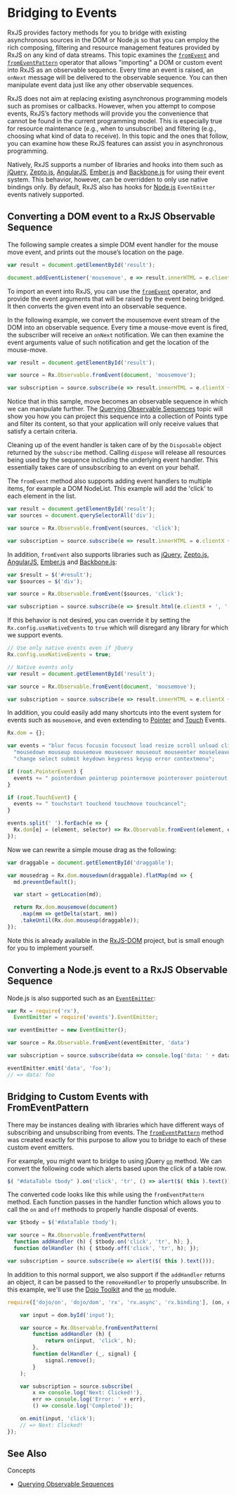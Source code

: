 # Bridging to Events #

RxJS provides factory methods for you to bridge with existing asynchronous sources in the DOM or Node.js so that you can employ the rich composing, filtering and resource management features provided by RxJS on any kind of data streams. This topic examines the [`fromEvent`](https://github.com/Reactive-Extensions/RxJS/tree/master/doc/api/core/operators/fromevent.md) and [`fromEventPattern`](https://github.com/Reactive-Extensions/RxJS/tree/master/doc/api/core/operators/fromeventpattern.md) operator that allows "importing" a DOM or custom event into RxJS as an observable sequence. Every time an event is raised, an `onNext` message will be delivered to the observable sequence. You can then manipulate event data just like any other observable sequences.

RxJS does not aim at replacing existing asynchronous programming models such as promises or callbacks. However, when you attempt to compose events, RxJS’s factory methods will provide you the convenience that cannot be found in the current programming model. This is especially true for resource maintenance (e.g., when to unsubscribe) and filtering (e.g., choosing what kind of data to receive). In this topic and the ones that follow, you can examine how these RxJS features can assist you in asynchronous programming.

Natively, RxJS supports a number of libraries and hooks into them such as [jQuery](http://jquery.com/), [Zepto.js](http://zeptojs.com/), [AngularJS](https://angularjs.org/), [Ember.js](http://emberjs.com/) and [Backbone.js](http://backbonejs.org) for using their event system.  This behavior, however, can be overridden to only use native bindings only.  By default, RxJS also has hooks for [Node.js](http://nodejs.org) `EventEmitter` events natively supported.

## Converting a DOM event to a RxJS Observable Sequence ##

The following sample creates a simple DOM event handler for the mouse move event, and prints out the mouse’s location on the page.

```js
var result = document.getElementById('result');

document.addEventListener('mousemove', e => result.innerHTML = e.clientX + ', ' + e.clientY, false);
```

To import an event into RxJS, you can use the [`fromEvent`](https://github.com/Reactive-Extensions/RxJS/tree/master/doc/api/core/operators/fromevent.md) operator, and provide the event arguments that will be raised by the event being bridged. It then converts the given event into an observable sequence.

In the following example, we convert the mousemove event stream of the DOM into an observable sequence. Every time a mouse-move event is fired, the subscriber will receive an `onNext` notification. We can then examine the event arguments value of such notification and get the location of the mouse-move.

```js
var result = document.getElementById('result');

var source = Rx.Observable.fromEvent(document, 'mousemove');

var subscription = source.subscribe(e => result.innerHTML = e.clientX + ', ' + e.clientY);
```

Notice that in this sample, move becomes an observable sequence in which we can manipulate further. The [Querying Observable Sequences](querying.md) topic will show you how you can project this sequence into a collection of Points type and filter its content, so that your application will only receive values that satisfy a certain criteria.

Cleaning up of the event handler is taken care of by the `Disposable` object returned by the `subscribe` method. Calling `dispose` will release all resources being used by the sequence including the underlying event handler. This essentially takes care of unsubscribing to an event on your behalf.

The `fromEvent` method also supports adding event handlers to multiple items, for example a DOM NodeList.  This example will add the 'click' to each element in the list.

```js
var result = document.getElementById('result');
var sources = document.querySelectorAll('div');

var source = Rx.Observable.fromEvent(sources, 'click');

var subscription = source.subscribe(e => result.innerHTML = e.clientX + ', ' + e.clientY);
```

In addition, `fromEvent` also supports libraries such as [jQuery](http://jquery.com/), [Zepto.js](http://zeptojs.com/), [AngularJS](https://angularjs.org/), [Ember.js](http://emberjs.com/) and [Backbone.js](http://backbonejs.org):

```js
var $result = $('#result');
var $sources = $('div');

var source = Rx.Observable.fromEvent($sources, 'click');

var subscription = source.subscribe(e => $result.html(e.clientX + ', ' + e.clientY));
```

If this behavior is not desired, you can override it by setting the `Rx.config.useNativeEvents` to `true` which will disregard any library for which we support events.

```js
// Use only native events even if jQuery
Rx.config.useNativeEvents = true;

// Native events only
var result = document.getElementById('result');

var source = Rx.Observable.fromEvent(document, 'mousemove');

var subscription = source.subscribe(e => result.innerHTML = e.clientX + ', ' + e.clientY);
```

In addition, you could easily add many shortcuts into the event system for events such as `mousemove`, and even extending to [Pointer](http://www.w3.org/TR/pointerevents/) and [Touch](http://www.w3.org/TR/touch-events/) Events.

```js
Rx.dom = {};

var events = "blur focus focusin focusout load resize scroll unload click dblclick " +
  "mousedown mouseup mousemove mouseover mouseout mouseenter mouseleave " +
  "change select submit keydown keypress keyup error contextmenu";

if (root.PointerEvent) {
  events += " pointerdown pointerup pointermove pointerover pointerout pointerenter pointerleave";
}

if (root.TouchEvent) {
  events += " touchstart touchend touchmove touchcancel";
}

events.split(' ').forEach(e => {
  Rx.dom[e] = (element, selector) => Rx.Observable.fromEvent(element, e, selector)
});
```

Now we can rewrite a simple mouse drag as the following:
```js
var draggable = document.getElementById('draggable');

var mousedrag = Rx.dom.mousedown(draggable).flatMap(md => {
  md.preventDefault();

  var start = getLocation(md);

  return Rx.dom.mousemove(document)
    .map(mm => getDelta(start, mm))
    .takeUntil(Rx.dom.mouseup(draggable));
});
```

Note this is already available in the [RxJS-DOM](https://github.com/Reactive-Extensions/RxJS-DOM) project, but is small enough for you to implement yourself.

## Converting a Node.js event to a RxJS Observable Sequence ##

Node.js is also supported such as an [`EventEmitter`](http://nodejs.org/api/events.html#events_class_events_eventemitter):

```js
var Rx = require('rx'),
  EventEmitter = require('events').EventEmitter;

var eventEmitter = new EventEmitter();

var source = Rx.Observable.fromEvent(eventEmitter, 'data')

var subscription = source.subscribe(data => console.log('data: ' + data));

eventEmitter.emit('data', 'foo');
// => data: foo
```

## Bridging to Custom Events with FromEventPattern ##

There may be instances dealing with libraries which have different ways of subscribing and unsubscribing from events.  The [`fromEventPattern`](https://github.com/Reactive-Extensions/RxJS/tree/master/doc/api/core/operators/fromeventpattern.md) method was created exactly for this purpose to allow you to bridge to each of these custom event emitters.

For example, you might want to bridge to using jQuery [`on`](http://api.jquery.com/on/) method.  We can convert the following code which alerts based upon the click of a table row.

```js
$( "#dataTable tbody" ).on('click', 'tr', () => alert($( this ).text()));
```

The converted code looks like this while using the `fromEventPattern` method.  Each function passes in the handler function which allows you to call the `on` and `off` methods to properly handle disposal of events.

```js
var $tbody = $('#dataTable tbody');

var source = Rx.Observable.fromEventPattern(
  function addHandler (h) { $tbody.on('click', 'tr', h); },
  function delHandler (h) { $tbody.off('click', 'tr', h); });

var subscription = source.subscribe(e => alert($( this ).text()));
```

In addition to this normal support, we also support if the `addHandler` returns an object, it can be passed to the `removeHandler` to properly unsubscribe.  In this example, we'll use the [Dojo Toolkit](http://dojotoolkit.org) and the [`on`](http://dojotoolkit.org/api/1.9/dojo/on.html) module.

```js
require(['dojo/on', 'dojo/dom', 'rx', 'rx.async', 'rx.binding'], (on, dom, rx) => {

    var input = dom.byId('input');

    var source = Rx.Observable.fromEventPattern(
        function addHandler (h) {
            return on(input, 'click', h);
        },
        function delHandler (_, signal) {
            signal.remove();
        }
    );

    var subscription = source.subscribe(
        x => console.log('Next: Clicked!'),
        err => console.log('Error: ' + err),
        () => console.log('Completed'));

    on.emit(input, 'click');
    // => Next: Clicked!
});
```

## See Also

Concepts
- [Querying Observable Sequences](querying.md)
